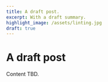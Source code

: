 ```yaml
---
title: A draft post.
excerpt: With a draft summary.
highlight_image: /assets/linting.jpg
draft: true
---
```


# A draft post

Content TBD.

